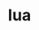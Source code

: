 ---
title: "lua"
layout: cache
categories: [package, develop]
meta: {"versions": ["5.3.6", "5.4.6"], "compilers": ["apple-clang@=15.0.0", "cce@=15.0.1", "gcc@=11.1.0", "gcc@=11.4.0", "gcc@=7.3.1", "gcc@=7.5.0", "gcc@=9.4.0", "oneapi@=2024.0.0", "oneapi@=2024.2.0"], "oss": ["amzn2", "rhel8", "ubuntu18.04", "ubuntu20.04", "ubuntu22.04", "ventura"], "platforms": ["darwin", "linux"], "targets": ["aarch64", "neoverse_n1", "neoverse_v1", "neoverse_v2", "ppc64le", "x86_64_v3", "zen4"], "stacks": ["aws-isc", "aws-isc-aarch64", "e4s", "e4s-cray-rhel", "e4s-neoverse-v2", "e4s-neoverse_v1", "e4s-oneapi", "e4s-power", "gpu-tests", "ml-darwin-aarch64-mps", "ml-linux-x86_64-cpu", "ml-linux-x86_64-cuda", "radiuss", "root", "tutorial"], "num_specs": 61, "num_specs_by_stack": {"ml-darwin-aarch64-mps": 2, "root": 61, "aws-isc-aarch64": 6, "aws-isc": 3, "e4s-cray-rhel": 3, "radiuss": 6, "e4s-power": 6, "gpu-tests": 9, "e4s-neoverse_v1": 6, "e4s-neoverse-v2": 6, "e4s": 6, "tutorial": 3, "ml-linux-x86_64-cuda": 3, "ml-linux-x86_64-cpu": 3, "e4s-oneapi": 8}}
spec_details: [{"hash": "jy54ijpaui5eylfsrjfogz2jgshnxytp", "compiler": "apple-clang@=15.0.0", "versions": ["5.3.6"], "os": "ventura", "platform": "darwin", "target": "aarch64", "variants": ["build_system=makefile", "fetcher=curl", "~pcfile", "+shared"], "stacks": ["ml-darwin-aarch64-mps", "root"], "size": "-", "tarball": "https://binaries.spack.io/develop/build_cache/darwin-ventura-aarch64/apple-clang-15.0.0/lua-5.3.6/darwin-ventura-aarch64-apple-clang-15.0.0-lua-5.3.6-jy54ijpaui5eylfsrjfogz2jgshnxytp.spack"}, {"hash": "szlskjfep7eizxhzt6bxdzrwph6yq5an", "compiler": "apple-clang@=15.0.0", "versions": ["5.3.6"], "os": "ventura", "platform": "darwin", "target": "aarch64", "variants": ["build_system=makefile", "fetcher=curl", "~pcfile", "+shared"], "stacks": ["ml-darwin-aarch64-mps", "root"], "size": "-", "tarball": "https://binaries.spack.io/develop/build_cache/darwin-ventura-aarch64/apple-clang-15.0.0/lua-5.3.6/darwin-ventura-aarch64-apple-clang-15.0.0-lua-5.3.6-szlskjfep7eizxhzt6bxdzrwph6yq5an.spack"}, {"hash": "aw5blyk67pn7ktfh6kjp5j4hwgrulyyh", "compiler": "gcc@=7.3.1", "versions": ["5.3.6"], "os": "amzn2", "platform": "linux", "target": "aarch64", "variants": ["build_system=makefile", "fetcher=curl", "~pcfile", "+shared"], "stacks": ["root", "aws-isc-aarch64"], "size": "-", "tarball": "https://binaries.spack.io/develop/build_cache/linux-amzn2-aarch64/gcc-7.3.1/lua-5.3.6/linux-amzn2-aarch64-gcc-7.3.1-lua-5.3.6-aw5blyk67pn7ktfh6kjp5j4hwgrulyyh.spack"}, {"hash": "sm5p7myib5yrnx45xqmhljvthequ3ava", "compiler": "gcc@=7.3.1", "versions": ["5.3.6"], "os": "amzn2", "platform": "linux", "target": "aarch64", "variants": ["build_system=makefile", "fetcher=curl", "~pcfile", "+shared"], "stacks": ["root", "aws-isc-aarch64"], "size": "-", "tarball": "https://binaries.spack.io/develop/build_cache/linux-amzn2-aarch64/gcc-7.3.1/lua-5.3.6/linux-amzn2-aarch64-gcc-7.3.1-lua-5.3.6-sm5p7myib5yrnx45xqmhljvthequ3ava.spack"}, {"hash": "whbhguvrqm4qbxrgk4tzcjlzufue24o5", "compiler": "gcc@=7.3.1", "versions": ["5.3.6"], "os": "amzn2", "platform": "linux", "target": "aarch64", "variants": ["build_system=makefile", "fetcher=curl", "~pcfile", "+shared"], "stacks": ["root", "aws-isc-aarch64"], "size": "-", "tarball": "https://binaries.spack.io/develop/build_cache/linux-amzn2-aarch64/gcc-7.3.1/lua-5.3.6/linux-amzn2-aarch64-gcc-7.3.1-lua-5.3.6-whbhguvrqm4qbxrgk4tzcjlzufue24o5.spack"}, {"hash": "4vpw4mpmgwwhjj2lin36wkkxgvpny53i", "compiler": "gcc@=7.3.1", "versions": ["5.3.6"], "os": "amzn2", "platform": "linux", "target": "neoverse_n1", "variants": ["build_system=makefile", "fetcher=curl", "~pcfile", "+shared"], "stacks": ["root", "aws-isc-aarch64"], "size": "-", "tarball": "https://binaries.spack.io/develop/build_cache/linux-amzn2-neoverse_n1/gcc-7.3.1/lua-5.3.6/linux-amzn2-neoverse_n1-gcc-7.3.1-lua-5.3.6-4vpw4mpmgwwhjj2lin36wkkxgvpny53i.spack"}, {"hash": "7xa5rqdixh2gge5jompfuunneaguecua", "compiler": "gcc@=7.3.1", "versions": ["5.3.6"], "os": "amzn2", "platform": "linux", "target": "neoverse_n1", "variants": ["build_system=makefile", "fetcher=curl", "~pcfile", "+shared"], "stacks": ["root", "aws-isc-aarch64"], "size": "-", "tarball": "https://binaries.spack.io/develop/build_cache/linux-amzn2-neoverse_n1/gcc-7.3.1/lua-5.3.6/linux-amzn2-neoverse_n1-gcc-7.3.1-lua-5.3.6-7xa5rqdixh2gge5jompfuunneaguecua.spack"}, {"hash": "iuq34ijevqhco3kmhzf4mfd4tgzaok7e", "compiler": "gcc@=7.3.1", "versions": ["5.3.6"], "os": "amzn2", "platform": "linux", "target": "neoverse_n1", "variants": ["build_system=makefile", "fetcher=curl", "~pcfile", "+shared"], "stacks": ["root", "aws-isc-aarch64"], "size": "-", "tarball": "https://binaries.spack.io/develop/build_cache/linux-amzn2-neoverse_n1/gcc-7.3.1/lua-5.3.6/linux-amzn2-neoverse_n1-gcc-7.3.1-lua-5.3.6-iuq34ijevqhco3kmhzf4mfd4tgzaok7e.spack"}, {"hash": "rqvcgftblc2qmb2m2z3y4ku3p2dwddlv", "compiler": "gcc@=7.3.1", "versions": ["5.3.6"], "os": "amzn2", "platform": "linux", "target": "x86_64_v3", "variants": ["build_system=makefile", "fetcher=curl", "~pcfile", "+shared"], "stacks": ["root", "aws-isc"], "size": "-", "tarball": "https://binaries.spack.io/develop/build_cache/linux-amzn2-x86_64_v3/gcc-7.3.1/lua-5.3.6/linux-amzn2-x86_64_v3-gcc-7.3.1-lua-5.3.6-rqvcgftblc2qmb2m2z3y4ku3p2dwddlv.spack"}, {"hash": "64okrombxgq55oxdyh75dbiwke77s62g", "compiler": "gcc@=7.3.1", "versions": ["5.3.6"], "os": "amzn2", "platform": "linux", "target": "x86_64_v3", "variants": ["build_system=makefile", "fetcher=curl", "~pcfile", "+shared"], "stacks": ["root", "aws-isc"], "size": "-", "tarball": "https://binaries.spack.io/develop/build_cache/linux-amzn2-x86_64_v3/gcc-7.3.1/lua-5.3.6/linux-amzn2-x86_64_v3-gcc-7.3.1-lua-5.3.6-64okrombxgq55oxdyh75dbiwke77s62g.spack"}, {"hash": "46v5cntwcz6ib6j4y6ttj75zx7teg5mh", "compiler": "gcc@=7.3.1", "versions": ["5.3.6"], "os": "amzn2", "platform": "linux", "target": "x86_64_v3", "variants": ["build_system=makefile", "fetcher=curl", "~pcfile", "+shared"], "stacks": ["root", "aws-isc"], "size": "-", "tarball": "https://binaries.spack.io/develop/build_cache/linux-amzn2-x86_64_v3/gcc-7.3.1/lua-5.3.6/linux-amzn2-x86_64_v3-gcc-7.3.1-lua-5.3.6-46v5cntwcz6ib6j4y6ttj75zx7teg5mh.spack"}, {"hash": "bfgb5sop6fjpnb3iz6gyifng7sbbpjlh", "compiler": "cce@=15.0.1", "versions": ["5.3.6"], "os": "rhel8", "platform": "linux", "target": "zen4", "variants": ["build_system=makefile", "fetcher=curl", "~pcfile", "+shared"], "stacks": ["root", "e4s-cray-rhel"], "size": "-", "tarball": "https://binaries.spack.io/develop/build_cache/linux-rhel8-zen4/cce-15.0.1/lua-5.3.6/linux-rhel8-zen4-cce-15.0.1-lua-5.3.6-bfgb5sop6fjpnb3iz6gyifng7sbbpjlh.spack"}, {"hash": "vkjichntuveuuhjoqqh23jjuqa6ygpiu", "compiler": "cce@=15.0.1", "versions": ["5.3.6"], "os": "rhel8", "platform": "linux", "target": "zen4", "variants": ["build_system=makefile", "fetcher=curl", "~pcfile", "+shared"], "stacks": ["root", "e4s-cray-rhel"], "size": "-", "tarball": "https://binaries.spack.io/develop/build_cache/linux-rhel8-zen4/cce-15.0.1/lua-5.3.6/linux-rhel8-zen4-cce-15.0.1-lua-5.3.6-vkjichntuveuuhjoqqh23jjuqa6ygpiu.spack"}, {"hash": "levgxj4aljgwec4sv5hu2m6moux6gny7", "compiler": "cce@=15.0.1", "versions": ["5.3.6"], "os": "rhel8", "platform": "linux", "target": "zen4", "variants": ["build_system=makefile", "fetcher=curl", "~pcfile", "+shared"], "stacks": ["root", "e4s-cray-rhel"], "size": "-", "tarball": "https://binaries.spack.io/develop/build_cache/linux-rhel8-zen4/cce-15.0.1/lua-5.3.6/linux-rhel8-zen4-cce-15.0.1-lua-5.3.6-levgxj4aljgwec4sv5hu2m6moux6gny7.spack"}, {"hash": "hn3zxzw3zu33dzpkirzg6j3zoawpcdsl", "compiler": "gcc@=7.5.0", "versions": ["5.4.6"], "os": "ubuntu18.04", "platform": "linux", "target": "x86_64_v3", "variants": ["build_system=makefile", "fetcher=curl", "~pcfile", "+shared"], "stacks": ["root", "radiuss"], "size": "-", "tarball": "https://binaries.spack.io/develop/build_cache/linux-ubuntu18.04-x86_64_v3/gcc-7.5.0/lua-5.4.6/linux-ubuntu18.04-x86_64_v3-gcc-7.5.0-lua-5.4.6-hn3zxzw3zu33dzpkirzg6j3zoawpcdsl.spack"}, {"hash": "o7u3q2o2zx3ax6dpkmsx4hqwqmjecjhi", "compiler": "gcc@=7.5.0", "versions": ["5.4.6"], "os": "ubuntu18.04", "platform": "linux", "target": "x86_64_v3", "variants": ["build_system=makefile", "fetcher=curl", "~pcfile", "+shared"], "stacks": ["root", "radiuss"], "size": "-", "tarball": "https://binaries.spack.io/develop/build_cache/linux-ubuntu18.04-x86_64_v3/gcc-7.5.0/lua-5.4.6/linux-ubuntu18.04-x86_64_v3-gcc-7.5.0-lua-5.4.6-o7u3q2o2zx3ax6dpkmsx4hqwqmjecjhi.spack"}, {"hash": "xqqbgp5uy2cjvq5ej4pdr3dwnikyoknp", "compiler": "gcc@=7.5.0", "versions": ["5.4.6"], "os": "ubuntu18.04", "platform": "linux", "target": "x86_64_v3", "variants": ["build_system=makefile", "fetcher=curl", "~pcfile", "+shared"], "stacks": ["root", "radiuss"], "size": "-", "tarball": "https://binaries.spack.io/develop/build_cache/linux-ubuntu18.04-x86_64_v3/gcc-7.5.0/lua-5.4.6/linux-ubuntu18.04-x86_64_v3-gcc-7.5.0-lua-5.4.6-xqqbgp5uy2cjvq5ej4pdr3dwnikyoknp.spack"}, {"hash": "4htd3oswr4xqzwmup7ohoym7vppm2i4u", "compiler": "gcc@=7.5.0", "versions": ["5.3.6"], "os": "ubuntu18.04", "platform": "linux", "target": "x86_64_v3", "variants": ["build_system=makefile", "fetcher=curl", "~pcfile", "+shared"], "stacks": ["root", "radiuss"], "size": "-", "tarball": "https://binaries.spack.io/develop/build_cache/linux-ubuntu18.04-x86_64_v3/gcc-7.5.0/lua-5.3.6/linux-ubuntu18.04-x86_64_v3-gcc-7.5.0-lua-5.3.6-4htd3oswr4xqzwmup7ohoym7vppm2i4u.spack"}, {"hash": "vckzpmakgszna4hmdb4u7ue5g5zogthj", "compiler": "gcc@=7.5.0", "versions": ["5.3.6"], "os": "ubuntu18.04", "platform": "linux", "target": "x86_64_v3", "variants": ["build_system=makefile", "fetcher=curl", "~pcfile", "+shared"], "stacks": ["root", "radiuss"], "size": "-", "tarball": "https://binaries.spack.io/develop/build_cache/linux-ubuntu18.04-x86_64_v3/gcc-7.5.0/lua-5.3.6/linux-ubuntu18.04-x86_64_v3-gcc-7.5.0-lua-5.3.6-vckzpmakgszna4hmdb4u7ue5g5zogthj.spack"}, {"hash": "lcirun4mg2vg2cpdispkthsaz7y66tft", "compiler": "gcc@=7.5.0", "versions": ["5.3.6"], "os": "ubuntu18.04", "platform": "linux", "target": "x86_64_v3", "variants": ["build_system=makefile", "fetcher=curl", "~pcfile", "+shared"], "stacks": ["root", "radiuss"], "size": "-", "tarball": "https://binaries.spack.io/develop/build_cache/linux-ubuntu18.04-x86_64_v3/gcc-7.5.0/lua-5.3.6/linux-ubuntu18.04-x86_64_v3-gcc-7.5.0-lua-5.3.6-lcirun4mg2vg2cpdispkthsaz7y66tft.spack"}, {"hash": "r6c7hd4pvo6nef4mp356pbkxw2oifwts", "compiler": "gcc@=9.4.0", "versions": ["5.4.6"], "os": "ubuntu20.04", "platform": "linux", "target": "ppc64le", "variants": ["build_system=makefile", "fetcher=curl", "~pcfile", "+shared"], "stacks": ["root", "e4s-power"], "size": "-", "tarball": "https://binaries.spack.io/develop/build_cache/linux-ubuntu20.04-ppc64le/gcc-9.4.0/lua-5.4.6/linux-ubuntu20.04-ppc64le-gcc-9.4.0-lua-5.4.6-r6c7hd4pvo6nef4mp356pbkxw2oifwts.spack"}, {"hash": "wuoab6ivob3t64kcdbffttllsbmbgg2u", "compiler": "gcc@=9.4.0", "versions": ["5.4.6"], "os": "ubuntu20.04", "platform": "linux", "target": "ppc64le", "variants": ["build_system=makefile", "fetcher=curl", "~pcfile", "+shared"], "stacks": ["root", "e4s-power"], "size": "-", "tarball": "https://binaries.spack.io/develop/build_cache/linux-ubuntu20.04-ppc64le/gcc-9.4.0/lua-5.4.6/linux-ubuntu20.04-ppc64le-gcc-9.4.0-lua-5.4.6-wuoab6ivob3t64kcdbffttllsbmbgg2u.spack"}, {"hash": "mzjh2zkhkwkykkdsbcebzpahyyei2ew6", "compiler": "gcc@=9.4.0", "versions": ["5.4.6"], "os": "ubuntu20.04", "platform": "linux", "target": "ppc64le", "variants": ["build_system=makefile", "fetcher=curl", "~pcfile", "+shared"], "stacks": ["root", "e4s-power"], "size": "-", "tarball": "https://binaries.spack.io/develop/build_cache/linux-ubuntu20.04-ppc64le/gcc-9.4.0/lua-5.4.6/linux-ubuntu20.04-ppc64le-gcc-9.4.0-lua-5.4.6-mzjh2zkhkwkykkdsbcebzpahyyei2ew6.spack"}, {"hash": "gwtg4ulrl5iyrllilbq5tnmo5jul3fmy", "compiler": "gcc@=9.4.0", "versions": ["5.3.6"], "os": "ubuntu20.04", "platform": "linux", "target": "ppc64le", "variants": ["build_system=makefile", "fetcher=curl", "~pcfile", "+shared"], "stacks": ["root", "e4s-power"], "size": "-", "tarball": "https://binaries.spack.io/develop/build_cache/linux-ubuntu20.04-ppc64le/gcc-9.4.0/lua-5.3.6/linux-ubuntu20.04-ppc64le-gcc-9.4.0-lua-5.3.6-gwtg4ulrl5iyrllilbq5tnmo5jul3fmy.spack"}, {"hash": "mllef6adwl7jqpuffamoq7cnhct7faxu", "compiler": "gcc@=9.4.0", "versions": ["5.3.6"], "os": "ubuntu20.04", "platform": "linux", "target": "ppc64le", "variants": ["build_system=makefile", "fetcher=curl", "~pcfile", "+shared"], "stacks": ["root", "e4s-power"], "size": "-", "tarball": "https://binaries.spack.io/develop/build_cache/linux-ubuntu20.04-ppc64le/gcc-9.4.0/lua-5.3.6/linux-ubuntu20.04-ppc64le-gcc-9.4.0-lua-5.3.6-mllef6adwl7jqpuffamoq7cnhct7faxu.spack"}, {"hash": "hk7ygp3mc7ftlluuzubxpkavel3e4seb", "compiler": "gcc@=9.4.0", "versions": ["5.3.6"], "os": "ubuntu20.04", "platform": "linux", "target": "ppc64le", "variants": ["build_system=makefile", "fetcher=curl", "~pcfile", "+shared"], "stacks": ["root", "e4s-power"], "size": "-", "tarball": "https://binaries.spack.io/develop/build_cache/linux-ubuntu20.04-ppc64le/gcc-9.4.0/lua-5.3.6/linux-ubuntu20.04-ppc64le-gcc-9.4.0-lua-5.3.6-hk7ygp3mc7ftlluuzubxpkavel3e4seb.spack"}, {"hash": "rg4nfyspgoyinxje45s5wnz34b7vrhmb", "compiler": "gcc@=11.1.0", "versions": ["5.3.6"], "os": "ubuntu20.04", "platform": "linux", "target": "x86_64_v3", "variants": ["build_system=makefile", "fetcher=curl", "~pcfile", "+shared"], "stacks": ["gpu-tests", "root"], "size": "-", "tarball": "https://binaries.spack.io/develop/build_cache/linux-ubuntu20.04-x86_64_v3/gcc-11.1.0/lua-5.3.6/linux-ubuntu20.04-x86_64_v3-gcc-11.1.0-lua-5.3.6-rg4nfyspgoyinxje45s5wnz34b7vrhmb.spack"}, {"hash": "cdr3gzrfl7xvjsv2t7otg6rv42e76zxv", "compiler": "gcc@=11.1.0", "versions": ["5.3.6"], "os": "ubuntu20.04", "platform": "linux", "target": "x86_64_v3", "variants": ["build_system=makefile", "fetcher=curl", "~pcfile", "+shared"], "stacks": ["gpu-tests", "root"], "size": "-", "tarball": "https://binaries.spack.io/develop/build_cache/linux-ubuntu20.04-x86_64_v3/gcc-11.1.0/lua-5.3.6/linux-ubuntu20.04-x86_64_v3-gcc-11.1.0-lua-5.3.6-cdr3gzrfl7xvjsv2t7otg6rv42e76zxv.spack"}, {"hash": "544eo4fguv2q5sxfm52yfzedsjmu3tnd", "compiler": "gcc@=11.1.0", "versions": ["5.3.6"], "os": "ubuntu20.04", "platform": "linux", "target": "x86_64_v3", "variants": ["build_system=makefile", "fetcher=curl", "~pcfile", "+shared"], "stacks": ["gpu-tests", "root"], "size": "-", "tarball": "https://binaries.spack.io/develop/build_cache/linux-ubuntu20.04-x86_64_v3/gcc-11.1.0/lua-5.3.6/linux-ubuntu20.04-x86_64_v3-gcc-11.1.0-lua-5.3.6-544eo4fguv2q5sxfm52yfzedsjmu3tnd.spack"}, {"hash": "oiuea5foa722qigayvok6chslmrxkybb", "compiler": "gcc@=11.1.0", "versions": ["5.3.6"], "os": "ubuntu20.04", "platform": "linux", "target": "x86_64_v3", "variants": ["build_system=makefile", "fetcher=curl", "~pcfile", "+shared"], "stacks": ["gpu-tests", "root"], "size": "-", "tarball": "https://binaries.spack.io/develop/build_cache/linux-ubuntu20.04-x86_64_v3/gcc-11.1.0/lua-5.3.6/linux-ubuntu20.04-x86_64_v3-gcc-11.1.0-lua-5.3.6-oiuea5foa722qigayvok6chslmrxkybb.spack"}, {"hash": "hevnaxpupb7uzo47dk5apygbernbuyap", "compiler": "gcc@=11.1.0", "versions": ["5.3.6"], "os": "ubuntu20.04", "platform": "linux", "target": "x86_64_v3", "variants": ["build_system=makefile", "fetcher=curl", "~pcfile", "+shared"], "stacks": ["gpu-tests", "root"], "size": "-", "tarball": "https://binaries.spack.io/develop/build_cache/linux-ubuntu20.04-x86_64_v3/gcc-11.1.0/lua-5.3.6/linux-ubuntu20.04-x86_64_v3-gcc-11.1.0-lua-5.3.6-hevnaxpupb7uzo47dk5apygbernbuyap.spack"}, {"hash": "leozj244k3cfwzp7biku7r3nceeqeg47", "compiler": "gcc@=11.1.0", "versions": ["5.3.6"], "os": "ubuntu20.04", "platform": "linux", "target": "x86_64_v3", "variants": ["build_system=makefile", "fetcher=curl", "~pcfile", "+shared"], "stacks": ["gpu-tests", "root"], "size": "-", "tarball": "https://binaries.spack.io/develop/build_cache/linux-ubuntu20.04-x86_64_v3/gcc-11.1.0/lua-5.3.6/linux-ubuntu20.04-x86_64_v3-gcc-11.1.0-lua-5.3.6-leozj244k3cfwzp7biku7r3nceeqeg47.spack"}, {"hash": "5dbvcwu3eldrkg2m7kpe4nuk3i5s6ids", "compiler": "gcc@=11.1.0", "versions": ["5.3.6"], "os": "ubuntu20.04", "platform": "linux", "target": "x86_64_v3", "variants": ["build_system=makefile", "fetcher=curl", "~pcfile", "+shared"], "stacks": ["gpu-tests", "root"], "size": "-", "tarball": "https://binaries.spack.io/develop/build_cache/linux-ubuntu20.04-x86_64_v3/gcc-11.1.0/lua-5.3.6/linux-ubuntu20.04-x86_64_v3-gcc-11.1.0-lua-5.3.6-5dbvcwu3eldrkg2m7kpe4nuk3i5s6ids.spack"}, {"hash": "qeo765v3gfbxxqrye77ogwvukyauw423", "compiler": "gcc@=11.1.0", "versions": ["5.3.6"], "os": "ubuntu20.04", "platform": "linux", "target": "x86_64_v3", "variants": ["build_system=makefile", "fetcher=curl", "~pcfile", "+shared"], "stacks": ["gpu-tests", "root"], "size": "-", "tarball": "https://binaries.spack.io/develop/build_cache/linux-ubuntu20.04-x86_64_v3/gcc-11.1.0/lua-5.3.6/linux-ubuntu20.04-x86_64_v3-gcc-11.1.0-lua-5.3.6-qeo765v3gfbxxqrye77ogwvukyauw423.spack"}, {"hash": "bgf5b2dhay6umxxqrmz67jwcw3byhw7d", "compiler": "gcc@=11.1.0", "versions": ["5.3.6"], "os": "ubuntu20.04", "platform": "linux", "target": "x86_64_v3", "variants": ["build_system=makefile", "fetcher=curl", "~pcfile", "+shared"], "stacks": ["gpu-tests", "root"], "size": "-", "tarball": "https://binaries.spack.io/develop/build_cache/linux-ubuntu20.04-x86_64_v3/gcc-11.1.0/lua-5.3.6/linux-ubuntu20.04-x86_64_v3-gcc-11.1.0-lua-5.3.6-bgf5b2dhay6umxxqrmz67jwcw3byhw7d.spack"}, {"hash": "5flimllnmbys3elf32fi4jggf557znzo", "compiler": "gcc@=11.4.0", "versions": ["5.4.6"], "os": "ubuntu22.04", "platform": "linux", "target": "neoverse_v1", "variants": ["build_system=makefile", "fetcher=curl", "~pcfile", "+shared"], "stacks": ["e4s-neoverse_v1", "root"], "size": "-", "tarball": "https://binaries.spack.io/develop/build_cache/linux-ubuntu22.04-neoverse_v1/gcc-11.4.0/lua-5.4.6/linux-ubuntu22.04-neoverse_v1-gcc-11.4.0-lua-5.4.6-5flimllnmbys3elf32fi4jggf557znzo.spack"}, {"hash": "kkzjdaekr4wkxts7xqwnnatjyw72tzpo", "compiler": "gcc@=11.4.0", "versions": ["5.4.6"], "os": "ubuntu22.04", "platform": "linux", "target": "neoverse_v1", "variants": ["build_system=makefile", "fetcher=curl", "~pcfile", "+shared"], "stacks": ["e4s-neoverse_v1", "root"], "size": "-", "tarball": "https://binaries.spack.io/develop/build_cache/linux-ubuntu22.04-neoverse_v1/gcc-11.4.0/lua-5.4.6/linux-ubuntu22.04-neoverse_v1-gcc-11.4.0-lua-5.4.6-kkzjdaekr4wkxts7xqwnnatjyw72tzpo.spack"}, {"hash": "vpxaecvwcswg4c5sweoiafye6ip2vwoy", "compiler": "gcc@=11.4.0", "versions": ["5.4.6"], "os": "ubuntu22.04", "platform": "linux", "target": "neoverse_v1", "variants": ["build_system=makefile", "fetcher=curl", "~pcfile", "+shared"], "stacks": ["e4s-neoverse_v1", "root"], "size": "-", "tarball": "https://binaries.spack.io/develop/build_cache/linux-ubuntu22.04-neoverse_v1/gcc-11.4.0/lua-5.4.6/linux-ubuntu22.04-neoverse_v1-gcc-11.4.0-lua-5.4.6-vpxaecvwcswg4c5sweoiafye6ip2vwoy.spack"}, {"hash": "pfw2j6gjitapvvfbrsytiu34zkt3ykeg", "compiler": "gcc@=11.4.0", "versions": ["5.3.6"], "os": "ubuntu22.04", "platform": "linux", "target": "neoverse_v1", "variants": ["build_system=makefile", "fetcher=curl", "~pcfile", "+shared"], "stacks": ["e4s-neoverse_v1", "root"], "size": "-", "tarball": "https://binaries.spack.io/develop/build_cache/linux-ubuntu22.04-neoverse_v1/gcc-11.4.0/lua-5.3.6/linux-ubuntu22.04-neoverse_v1-gcc-11.4.0-lua-5.3.6-pfw2j6gjitapvvfbrsytiu34zkt3ykeg.spack"}, {"hash": "mikeymvy6loqqmkrbqrcy2wngxfndl6b", "compiler": "gcc@=11.4.0", "versions": ["5.3.6"], "os": "ubuntu22.04", "platform": "linux", "target": "neoverse_v1", "variants": ["build_system=makefile", "fetcher=curl", "~pcfile", "+shared"], "stacks": ["e4s-neoverse_v1", "root"], "size": "-", "tarball": "https://binaries.spack.io/develop/build_cache/linux-ubuntu22.04-neoverse_v1/gcc-11.4.0/lua-5.3.6/linux-ubuntu22.04-neoverse_v1-gcc-11.4.0-lua-5.3.6-mikeymvy6loqqmkrbqrcy2wngxfndl6b.spack"}, {"hash": "flqddjfwunaeg6yugpwb2xfou4rshsyk", "compiler": "gcc@=11.4.0", "versions": ["5.3.6"], "os": "ubuntu22.04", "platform": "linux", "target": "neoverse_v1", "variants": ["build_system=makefile", "fetcher=curl", "~pcfile", "+shared"], "stacks": ["e4s-neoverse_v1", "root"], "size": "-", "tarball": "https://binaries.spack.io/develop/build_cache/linux-ubuntu22.04-neoverse_v1/gcc-11.4.0/lua-5.3.6/linux-ubuntu22.04-neoverse_v1-gcc-11.4.0-lua-5.3.6-flqddjfwunaeg6yugpwb2xfou4rshsyk.spack"}, {"hash": "fvuk62qwj3kmy65usiyxpebpxqkstrvv", "compiler": "gcc@=11.4.0", "versions": ["5.4.6"], "os": "ubuntu22.04", "platform": "linux", "target": "neoverse_v2", "variants": ["build_system=makefile", "fetcher=curl", "~pcfile", "+shared"], "stacks": ["root", "e4s-neoverse-v2"], "size": "-", "tarball": "https://binaries.spack.io/develop/build_cache/linux-ubuntu22.04-neoverse_v2/gcc-11.4.0/lua-5.4.6/linux-ubuntu22.04-neoverse_v2-gcc-11.4.0-lua-5.4.6-fvuk62qwj3kmy65usiyxpebpxqkstrvv.spack"}, {"hash": "p6qwjdvxqqhshpbspcdx6bq7gz2klhms", "compiler": "gcc@=11.4.0", "versions": ["5.4.6"], "os": "ubuntu22.04", "platform": "linux", "target": "neoverse_v2", "variants": ["build_system=makefile", "fetcher=curl", "~pcfile", "+shared"], "stacks": ["root", "e4s-neoverse-v2"], "size": "-", "tarball": "https://binaries.spack.io/develop/build_cache/linux-ubuntu22.04-neoverse_v2/gcc-11.4.0/lua-5.4.6/linux-ubuntu22.04-neoverse_v2-gcc-11.4.0-lua-5.4.6-p6qwjdvxqqhshpbspcdx6bq7gz2klhms.spack"}, {"hash": "vnlgf422rojq3acd4niaf7kg5yarxuzh", "compiler": "gcc@=11.4.0", "versions": ["5.4.6"], "os": "ubuntu22.04", "platform": "linux", "target": "neoverse_v2", "variants": ["build_system=makefile", "fetcher=curl", "~pcfile", "+shared"], "stacks": ["root", "e4s-neoverse-v2"], "size": "-", "tarball": "https://binaries.spack.io/develop/build_cache/linux-ubuntu22.04-neoverse_v2/gcc-11.4.0/lua-5.4.6/linux-ubuntu22.04-neoverse_v2-gcc-11.4.0-lua-5.4.6-vnlgf422rojq3acd4niaf7kg5yarxuzh.spack"}, {"hash": "5esfhnouaup7uazn6ytb3kjvchathxyn", "compiler": "gcc@=11.4.0", "versions": ["5.3.6"], "os": "ubuntu22.04", "platform": "linux", "target": "neoverse_v2", "variants": ["build_system=makefile", "fetcher=curl", "~pcfile", "+shared"], "stacks": ["root", "e4s-neoverse-v2"], "size": "-", "tarball": "https://binaries.spack.io/develop/build_cache/linux-ubuntu22.04-neoverse_v2/gcc-11.4.0/lua-5.3.6/linux-ubuntu22.04-neoverse_v2-gcc-11.4.0-lua-5.3.6-5esfhnouaup7uazn6ytb3kjvchathxyn.spack"}, {"hash": "pozd7wyyt3ry7hccwo5shsuez63o6jbe", "compiler": "gcc@=11.4.0", "versions": ["5.3.6"], "os": "ubuntu22.04", "platform": "linux", "target": "neoverse_v2", "variants": ["build_system=makefile", "fetcher=curl", "~pcfile", "+shared"], "stacks": ["root", "e4s-neoverse-v2"], "size": "-", "tarball": "https://binaries.spack.io/develop/build_cache/linux-ubuntu22.04-neoverse_v2/gcc-11.4.0/lua-5.3.6/linux-ubuntu22.04-neoverse_v2-gcc-11.4.0-lua-5.3.6-pozd7wyyt3ry7hccwo5shsuez63o6jbe.spack"}, {"hash": "yajey3zxd6ai6skp4saumrxveapvo743", "compiler": "gcc@=11.4.0", "versions": ["5.3.6"], "os": "ubuntu22.04", "platform": "linux", "target": "neoverse_v2", "variants": ["build_system=makefile", "fetcher=curl", "~pcfile", "+shared"], "stacks": ["root", "e4s-neoverse-v2"], "size": "-", "tarball": "https://binaries.spack.io/develop/build_cache/linux-ubuntu22.04-neoverse_v2/gcc-11.4.0/lua-5.3.6/linux-ubuntu22.04-neoverse_v2-gcc-11.4.0-lua-5.3.6-yajey3zxd6ai6skp4saumrxveapvo743.spack"}, {"hash": "msl57ltm54wgqbnghn5g46vu4rfdo2it", "compiler": "gcc@=11.4.0", "versions": ["5.4.6"], "os": "ubuntu22.04", "platform": "linux", "target": "x86_64_v3", "variants": ["build_system=makefile", "fetcher=curl", "~pcfile", "+shared"], "stacks": ["root", "e4s", "tutorial"], "size": "-", "tarball": "https://binaries.spack.io/develop/build_cache/linux-ubuntu22.04-x86_64_v3/gcc-11.4.0/lua-5.4.6/linux-ubuntu22.04-x86_64_v3-gcc-11.4.0-lua-5.4.6-msl57ltm54wgqbnghn5g46vu4rfdo2it.spack"}, {"hash": "7lgdmzizniqjvadhgb6tzg4uk3mltkip", "compiler": "gcc@=11.4.0", "versions": ["5.4.6"], "os": "ubuntu22.04", "platform": "linux", "target": "x86_64_v3", "variants": ["build_system=makefile", "fetcher=curl", "~pcfile", "+shared"], "stacks": ["root", "e4s", "tutorial"], "size": "-", "tarball": "https://binaries.spack.io/develop/build_cache/linux-ubuntu22.04-x86_64_v3/gcc-11.4.0/lua-5.4.6/linux-ubuntu22.04-x86_64_v3-gcc-11.4.0-lua-5.4.6-7lgdmzizniqjvadhgb6tzg4uk3mltkip.spack"}, {"hash": "2xmf765x22xn5lmm4hw3y4kw77rzonh2", "compiler": "gcc@=11.4.0", "versions": ["5.4.6"], "os": "ubuntu22.04", "platform": "linux", "target": "x86_64_v3", "variants": ["build_system=makefile", "fetcher=curl", "~pcfile", "+shared"], "stacks": ["root", "e4s", "tutorial"], "size": "-", "tarball": "https://binaries.spack.io/develop/build_cache/linux-ubuntu22.04-x86_64_v3/gcc-11.4.0/lua-5.4.6/linux-ubuntu22.04-x86_64_v3-gcc-11.4.0-lua-5.4.6-2xmf765x22xn5lmm4hw3y4kw77rzonh2.spack"}, {"hash": "z6mfw2itf6krv3xm2pfl2dpoppcy6hue", "compiler": "gcc@=11.4.0", "versions": ["5.3.6"], "os": "ubuntu22.04", "platform": "linux", "target": "x86_64_v3", "variants": ["build_system=makefile", "fetcher=curl", "~pcfile", "+shared"], "stacks": ["ml-linux-x86_64-cuda", "root", "e4s", "ml-linux-x86_64-cpu"], "size": "-", "tarball": "https://binaries.spack.io/develop/build_cache/linux-ubuntu22.04-x86_64_v3/gcc-11.4.0/lua-5.3.6/linux-ubuntu22.04-x86_64_v3-gcc-11.4.0-lua-5.3.6-z6mfw2itf6krv3xm2pfl2dpoppcy6hue.spack"}, {"hash": "fm63blzyayutn3rauzxwhw5loykxngb7", "compiler": "gcc@=11.4.0", "versions": ["5.3.6"], "os": "ubuntu22.04", "platform": "linux", "target": "x86_64_v3", "variants": ["build_system=makefile", "fetcher=curl", "~pcfile", "+shared"], "stacks": ["ml-linux-x86_64-cuda", "root", "e4s", "ml-linux-x86_64-cpu"], "size": "-", "tarball": "https://binaries.spack.io/develop/build_cache/linux-ubuntu22.04-x86_64_v3/gcc-11.4.0/lua-5.3.6/linux-ubuntu22.04-x86_64_v3-gcc-11.4.0-lua-5.3.6-fm63blzyayutn3rauzxwhw5loykxngb7.spack"}, {"hash": "hgo2nrizgmx5vk2hlkojvnnupgbkgrwx", "compiler": "gcc@=11.4.0", "versions": ["5.3.6"], "os": "ubuntu22.04", "platform": "linux", "target": "x86_64_v3", "variants": ["build_system=makefile", "fetcher=curl", "~pcfile", "+shared"], "stacks": ["ml-linux-x86_64-cuda", "root", "e4s", "ml-linux-x86_64-cpu"], "size": "-", "tarball": "https://binaries.spack.io/develop/build_cache/linux-ubuntu22.04-x86_64_v3/gcc-11.4.0/lua-5.3.6/linux-ubuntu22.04-x86_64_v3-gcc-11.4.0-lua-5.3.6-hgo2nrizgmx5vk2hlkojvnnupgbkgrwx.spack"}, {"hash": "ay7bo3r3igdjwa3ldfkvk4aciprj4tf4", "compiler": "oneapi@=2024.0.0", "versions": ["5.3.6"], "os": "ubuntu22.04", "platform": "linux", "target": "x86_64_v3", "variants": ["build_system=makefile", "fetcher=curl", "~pcfile", "+shared"], "stacks": ["root", "e4s-oneapi"], "size": "-", "tarball": "https://binaries.spack.io/develop/build_cache/linux-ubuntu22.04-x86_64_v3/oneapi-2024.0.0/lua-5.3.6/linux-ubuntu22.04-x86_64_v3-oneapi-2024.0.0-lua-5.3.6-ay7bo3r3igdjwa3ldfkvk4aciprj4tf4.spack"}, {"hash": "nhcps7n3acmr7sjqj6rtl4eqrulgkzlm", "compiler": "oneapi@=2024.2.0", "versions": ["5.3.6"], "os": "ubuntu22.04", "platform": "linux", "target": "x86_64_v3", "variants": ["build_system=makefile", "fetcher=curl", "~pcfile", "+shared"], "stacks": ["root", "e4s-oneapi"], "size": "-", "tarball": "https://binaries.spack.io/develop/build_cache/linux-ubuntu22.04-x86_64_v3/oneapi-2024.2.0/lua-5.3.6/linux-ubuntu22.04-x86_64_v3-oneapi-2024.2.0-lua-5.3.6-nhcps7n3acmr7sjqj6rtl4eqrulgkzlm.spack"}, {"hash": "cx6guqyyfryldfbw6z3x2uz62ohwobv4", "compiler": "oneapi@=2024.0.0", "versions": ["5.3.6"], "os": "ubuntu22.04", "platform": "linux", "target": "x86_64_v3", "variants": ["build_system=makefile", "fetcher=curl", "~pcfile", "+shared"], "stacks": ["root", "e4s-oneapi"], "size": "-", "tarball": "https://binaries.spack.io/develop/build_cache/linux-ubuntu22.04-x86_64_v3/oneapi-2024.0.0/lua-5.3.6/linux-ubuntu22.04-x86_64_v3-oneapi-2024.0.0-lua-5.3.6-cx6guqyyfryldfbw6z3x2uz62ohwobv4.spack"}, {"hash": "5itoaugyhkrdwzqaggx2hlqmolvdzbbc", "compiler": "oneapi@=2024.0.0", "versions": ["5.3.6"], "os": "ubuntu22.04", "platform": "linux", "target": "x86_64_v3", "variants": ["build_system=makefile", "fetcher=curl", "~pcfile", "+shared"], "stacks": ["root", "e4s-oneapi"], "size": "-", "tarball": "https://binaries.spack.io/develop/build_cache/linux-ubuntu22.04-x86_64_v3/oneapi-2024.0.0/lua-5.3.6/linux-ubuntu22.04-x86_64_v3-oneapi-2024.0.0-lua-5.3.6-5itoaugyhkrdwzqaggx2hlqmolvdzbbc.spack"}, {"hash": "rd76pzcbahhfmgd5v6nbzqbigqbpi5eh", "compiler": "oneapi@=2024.0.0", "versions": ["5.4.6"], "os": "ubuntu22.04", "platform": "linux", "target": "x86_64_v3", "variants": ["build_system=makefile", "fetcher=curl", "~pcfile", "+shared"], "stacks": ["root", "e4s-oneapi"], "size": "-", "tarball": "https://binaries.spack.io/develop/build_cache/linux-ubuntu22.04-x86_64_v3/oneapi-2024.0.0/lua-5.4.6/linux-ubuntu22.04-x86_64_v3-oneapi-2024.0.0-lua-5.4.6-rd76pzcbahhfmgd5v6nbzqbigqbpi5eh.spack"}, {"hash": "qoord2xjwhzqspd2nlhc5poeojw2iuay", "compiler": "oneapi@=2024.0.0", "versions": ["5.4.6"], "os": "ubuntu22.04", "platform": "linux", "target": "x86_64_v3", "variants": ["build_system=makefile", "fetcher=curl", "~pcfile", "+shared"], "stacks": ["root", "e4s-oneapi"], "size": "-", "tarball": "https://binaries.spack.io/develop/build_cache/linux-ubuntu22.04-x86_64_v3/oneapi-2024.0.0/lua-5.4.6/linux-ubuntu22.04-x86_64_v3-oneapi-2024.0.0-lua-5.4.6-qoord2xjwhzqspd2nlhc5poeojw2iuay.spack"}, {"hash": "7ysfiqzd7424zg7ceih4nvkjtzwwhvl2", "compiler": "oneapi@=2024.0.0", "versions": ["5.4.6"], "os": "ubuntu22.04", "platform": "linux", "target": "x86_64_v3", "variants": ["build_system=makefile", "fetcher=curl", "~pcfile", "+shared"], "stacks": ["root", "e4s-oneapi"], "size": "-", "tarball": "https://binaries.spack.io/develop/build_cache/linux-ubuntu22.04-x86_64_v3/oneapi-2024.0.0/lua-5.4.6/linux-ubuntu22.04-x86_64_v3-oneapi-2024.0.0-lua-5.4.6-7ysfiqzd7424zg7ceih4nvkjtzwwhvl2.spack"}, {"hash": "jzdb36c2gvzc6rz7epepbvjpg4q6garl", "compiler": "oneapi@=2024.2.0", "versions": ["5.4.6"], "os": "ubuntu22.04", "platform": "linux", "target": "x86_64_v3", "variants": ["build_system=makefile", "fetcher=curl", "~pcfile", "+shared"], "stacks": ["root", "e4s-oneapi"], "size": "-", "tarball": "https://binaries.spack.io/develop/build_cache/linux-ubuntu22.04-x86_64_v3/oneapi-2024.2.0/lua-5.4.6/linux-ubuntu22.04-x86_64_v3-oneapi-2024.2.0-lua-5.4.6-jzdb36c2gvzc6rz7epepbvjpg4q6garl.spack"}]
---